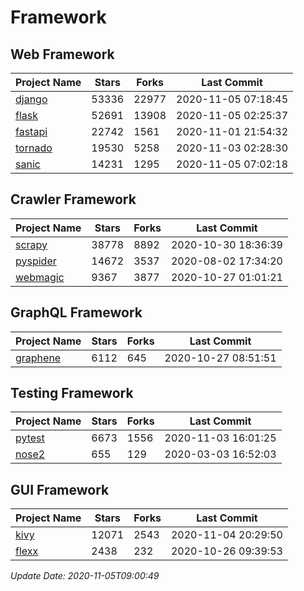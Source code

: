 # Framework

## Web Framework
| Project Name | Stars | Forks | Last Commit |
| ------------ | ----- | ----- | ----------- |
| [django](https://github.com/django/django) | 53336 | 22977 | 2020-11-05 07:18:45 |
| [flask](https://github.com/pallets/flask) | 52691 | 13908 | 2020-11-05 02:25:37 |
| [fastapi](https://github.com/tiangolo/fastapi) | 22742 | 1561 | 2020-11-01 21:54:32 |
| [tornado](https://github.com/tornadoweb/tornado) | 19530 | 5258 | 2020-11-03 02:28:30 |
| [sanic](https://github.com/huge-success/sanic) | 14231 | 1295 | 2020-11-05 07:02:18 |

## Crawler Framework
| Project Name | Stars | Forks | Last Commit |
| ------------ | ----- | ----- | ----------- |
| [scrapy](https://github.com/scrapy/scrapy) | 38778 | 8892 | 2020-10-30 18:36:39 |
| [pyspider](https://github.com/binux/pyspider) | 14672 | 3537 | 2020-08-02 17:34:20 |
| [webmagic](https://github.com/code4craft/webmagic) | 9367 | 3877 | 2020-10-27 01:01:21 |

## GraphQL Framework
| Project Name | Stars | Forks | Last Commit |
| ------------ | ----- | ----- | ----------- |
| [graphene](https://github.com/graphql-python/graphene) | 6112 | 645 | 2020-10-27 08:51:51 |

## Testing Framework
| Project Name | Stars | Forks | Last Commit |
| ------------ | ----- | ----- | ----------- |
| [pytest](https://github.com/pytest-dev/pytest) | 6673 | 1556 | 2020-11-03 16:01:25 |
| [nose2](https://github.com/nose-devs/nose2) | 655 | 129 | 2020-03-03 16:52:03 |

## GUI Framework
| Project Name | Stars | Forks | Last Commit |
| ------------ | ----- | ----- | ----------- |
| [kivy](https://github.com/kivy/kivy) | 12071 | 2543 | 2020-11-04 20:29:50 |
| [flexx](https://github.com/flexxui/flexx) | 2438 | 232 | 2020-10-26 09:39:53 |

*Update Date: 2020-11-05T09:00:49*